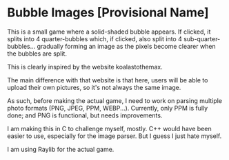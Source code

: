 # Bubble Images [Provisional Name]
This is a small game where a solid-shaded bubble appears. If clicked, it splits into 4 quarter-bubbles which, if clicked, also split into 4 sub-quarter-bubbles... gradually forming an image as the pixels become clearer when the bubbles are split.

This is clearly inspired by the website koalastothemax.

The main difference with that website is that here, users will be able to upload their own pictures, so it's not always the same image.

As such, before making the actual game, I need to work on parsing multiple photo formats (PNG, JPEG, PPM, WEBP...). Currently, only PPM is fully done; and PNG is functional, but needs improvements.

I am making this in C to challenge myself, mostly. C++ would have been easier to use, especially for the image parser. But I guess I just hate myself.

I am using Raylib for the actual game.